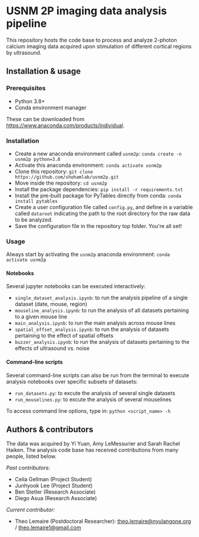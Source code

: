 # USNM 2P imaging data analysis pipeline

This repository hosts the code base to process and analyze 2-photon calcium imaging data acquired upon stimulation of different cortical regions by ultrasound.

## Installation & usage

### Prerequisites

- Python 3.8+
- Conda environment manager

These can be downloaded from https://www.anaconda.com/products/individual.

### Installation

- Create a new anaconda environment called `usnm2p`: `conda create -n usnm2p python=3.8`
- Activate this anaconda environment: `conda activate usnm2p`
- Clone this repository: `git clone https://github.com/shohamlab/usnm2p.git`
- Move inside the repository: `cd usnm2p` 
- Install the package dependencies: `pip install -r requirements.txt`
- Install the pre-built package for PyTables directly from conda: `conda install pytables`
- Create a user configuration file called `config.py`, and define in a variable called `dataroot` indicating the path to the root directory for the raw data to be analyzed.
- Save the configuration file in the repository top folder. You're all set!

### Usage

Always start by activating the `usnm2p` anaconda environment: `conda activate usnm2p`

#### Notebooks

Several jupyter notebooks can be executed interactively:
- `single_dataset_analysis.ipynb`: to run the analysis pipeline of a single dataset (date, mouse, region)
- `mouseline_analysis.ipynb`: to run the analysis of all datasets pertaining to a given mouse line
- `main_analysis.ipynb`: to run the main analysis across mouse lines
- `spatial_offset_analysis.ipynb`: to run the analysis of datasets pertaining to the effect of spatial offsets
- `buzzer_analysis.ipynb`: to run the analysis of datasets pertaining to the effects of ultrasound vs. noise

#### Command-line scripts

Several command-line scripts can also be run from the terminal to execute analysis notebooks over specific subsets of datasets:
- `run_datasets.py`: to excute the analysis of several single datasets
- `run_mouselines.py`: to excute the analysis of several mouselines

To access command line options, type in: `python <script_name> -h`

## Authors & contributors

The data was acquired by Yi Yuan, Amy LeMessurier and Sarah Rachel Haiken. The analysis code base has received contributions from many people, listed below.

*Past contributors:*
- Celia Gellman (Project Student)
- Junhyook Lee (Project Student)
- Ben Stetler (Research Associate)
- Diego Asua (Research Associate)

*Current contributor:*
- Theo Lemaire (Postdoctoral Researcher): theo.lemaire@nyulangone.org / theo.lemaire1@gmail.com
